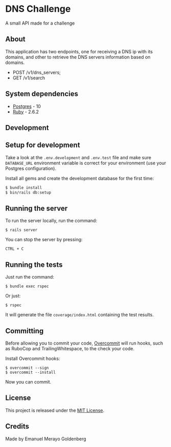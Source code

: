 # DNS Challenge

A small API made for a challenge

## About

This application has two endpoints, one for receiving a DNS ip with its domains, and other to retrieve the DNS servers information based on domains.

* POST /v1/dns_servers;
* GET  /v1/search

## System dependencies

* [Postgres](https://www.postgresql.org/docs/10/tutorial-install.html) - 10
* [Ruby](https://www.ruby-lang.org/en/documentation/installation/) - 2.6.2

## Development

## Setup for development

Take a look at the `.env.development` and `.env.test` file and make sure `DATABASE_URL` environment variable is correct for your environment (use your Postgres configuration).

Install all gems and create the development database for the first time:

```bash
$ bundle install
$ bin/rails db:setup
```

## Running the server

To run the server locally, run the command:

```
$ rails server
```

You can stop the server by pressing:

```
CTRL + C
```

## Running the tests

Just run the command:

```
$ bundle exec rspec
```

Or just:

```
$ rspec
```

It will generate the file `coverage/index.html` containing the test results.

## Committing

Before allowing you to commit your code, [Overcommit](https://github.com/sds/overcommit) will run hooks, such as RuboCop and TrailingWhitespace, to the check your code.

Install Overcommit hooks:

```
$ overcommit --sign
$ overcommit --install
```

Now you can commit.

## License

This project is released under the [MIT License](https://opensource.org/licenses/MIT).

## Credits

Made by Emanuel Merayo Goldenberg